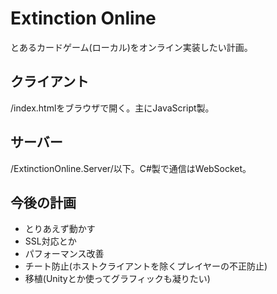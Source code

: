 # Extinction Online
とあるカードゲーム(ローカル)をオンライン実装したい計画。

## クライアント
/index.htmlをブラウザで開く。主にJavaScript製。

## サーバー
/ExtinctionOnline.Server/以下。C#製で通信はWebSocket。

## 今後の計画
- とりあえず動かす
- SSL対応とか
- パフォーマンス改善
- チート防止(ホストクライアントを除くプレイヤーの不正防止)
- 移植(Unityとか使ってグラフィックも凝りたい)
